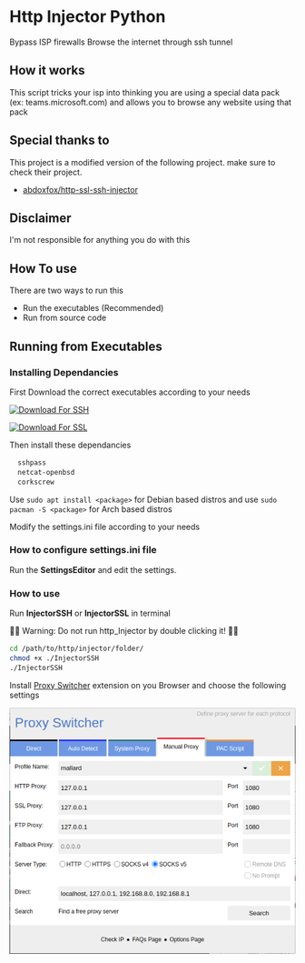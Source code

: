 
# Http Injector Python

Bypass ISP firewalls Browse the internet through ssh tunnel



## How it works

This script tricks your isp into thinking you are using a special data pack (ex: teams.microsoft.com)
and allows you to browse any website using that pack
  
## Special thanks to

This project is a modified version of the following project. make sure to check their project.
 - [abdoxfox/http-ssl-ssh-injector](https://github.com/abdoxfox/http-ssl-ssh-injector)
 
  
## Disclaimer
I'm not responsible for anything you do with this

## How To use

There are two ways to run this

- Run the executables (Recommended)
- Run from source code

## Running from Executables

### Installing Dependancies

First Download the correct executables according to your needs

[![Download For SSH](https://img.shields.io/badge/Download_For_SSH-238636?style=for-the-badge&logoColor=white)](https://github.com/SuhasDissa/Http_proxy_injector/releases/download/V1/SSH_Executables.zip)

[![Download For SSL](https://img.shields.io/badge/Download_For_SSL-238636?style=for-the-badge&logoColor=white)](https://github.com/SuhasDissa/Http_proxy_injector/releases/download/V1/SSL_Executables.zip)

Then install these dependancies

```bash
  sshpass
  netcat-openbsd
  corkscrew
```

Use `sudo apt install <package>` for Debian based distros and use `sudo pacman -S <package>` for Arch based distros

Modify the settings.ini file according to your needs

### How to configure settings.ini file

Run the **SettingsEditor** and edit the settings.

### How to use

Run **InjectorSSH** or **InjectorSSL** in terminal

🛑🛑 Warning: Do not run http_Injector by double clicking it! 🛑🛑

```bash
cd /path/to/http/injector/folder/
chmod +x ./InjectorSSH
./InjectorSSH
```

Install [Proxy Switcher](https://add0n.com/proxy-switcher.html) extension on you Browser and choose the following settings

![Screenshot](./Screenshot.png)
